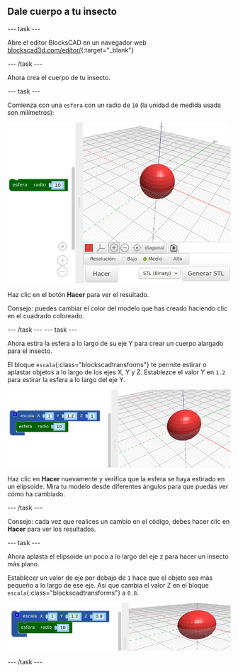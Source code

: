 ## Dale cuerpo a tu insecto

--- task ---

Abre el editor BlocksCAD en un navegador web [blockscad3d.com/editor/](https://www.blockscad3d.com/editor/){:target="_blank"}

--- /task ---

Ahora crea el cuerpo de tu insecto.

--- task ---

Comienza con una `esfera` con un radio de `10` (la unidad de medida usada son milímetros):

![captura de pantalla](images/bug-body-sphere.png)

Haz clic en el botón **Hacer** para ver el resultado.

Consejo: puedes cambiar el color del modelo que has creado haciendo clic en el cuadrado coloreado.

--- /task --- --- task ---

Ahora estira la esfera a lo largo de su eje Y para crear un cuerpo alargado para el insecto.

El bloque `escala`{:class="blockscadtransforms"} te permite estirar o aplastar objetos a lo largo de los ejes X, Y y Z. Establezce el valor Y en `1.2` para estirar la esfera a lo largo del eje Y.

![captura de pantalla](images/bug-body-y.png)

Haz clic en **Hacer** nuevamente y verifica que la esfera se haya estirado en un elipsoide. Mira tu modelo desde diferentes ángulos para que puedas ver cómo ha cambiado.

--- /task ---

Consejo: cada vez que realices un cambio en el código, debes hacer clic en **Hacer** para ver los resultados.

--- task ---

Ahora aplasta el elipsoide un poco a lo largo del eje z para hacer un insecto más plano.

Establecer un valor de eje por debajo de `1` hace que el objeto sea más pequeño a lo largo de ese eje. Así que cambia el valor Z en el bloque `escala`{:class="blockscadtransforms"} a `0.8`.

![captura de pantalla](images/bug-body-z.png)

--- /task ---




